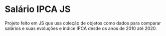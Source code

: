 # Salário IPCA JS
Projeto feito em JS que usa coleção de objetos como dados para comparar salários e suas evoluções e índice IPCA desde os anos de 2010 até 2020.
